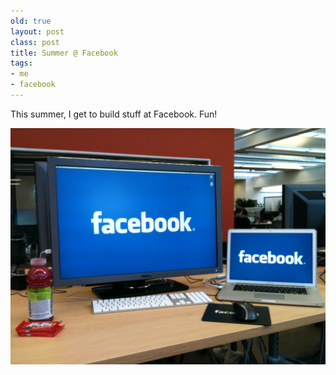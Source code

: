 ```yaml
---
old: true
layout: post
class: post
title: Summer @ Facebook
tags:
- me
- facebook
---
```


This summer, I get to build stuff at Facebook. Fun!

![My Desk at Facebook](/images/my-desk-facebook.jpg)
